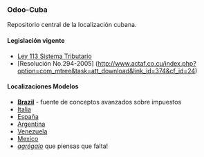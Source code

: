 ### Odoo-Cuba

Repositorio central de la localización cubana.

#### Legislación vigente

- [Ley 113 Sistema Tributario](http://www.mfp.cu/legislaciones/2012/L-113-2012.pdf)
- [Resolución No.294-2005] (http://www.actaf.co.cu/index.php?option=com_mtree&task=att_download&link_id=374&cf_id=24)

#### Localizaciones Modelos

- **[Brazil](https://github.com/openerpbrasil/l10n_br_core)** - fuente de conceptos avanzados sobre impuestos
- [Italia](http://bazaar.launchpad.net/~openobject-italia-core-devs/openobject-italia/italian-addons-7.0/files)
- [España](http://bazaar.launchpad.net/~openerp-spain-team/openerp-spain/7.0/files)
- [Argentina](http://bazaar.launchpad.net/~openerp-l10n-ar-localization/openerp-l10n-ar-localization/trunk/files)
- [Venezuela](https://github.com/odoo-venezuela/odoo-venezuela)
- [Mexico](http://bazaar.launchpad.net/~openerp-mexico-maintainer/openerp-mexico-localization/trunk/files)
- *[agrégalo](https://github.com/odoo-cuba/odoo-cuba/edit/master/README.md)* que piensas que falta!
